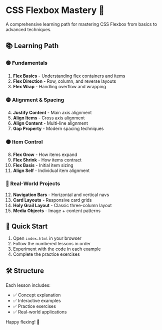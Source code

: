 # CSS Flexbox Mastery 🚀

A comprehensive learning path for mastering CSS Flexbox from basics to advanced techniques.

## 📚 Learning Path

### 🟢 Fundamentals
1. **Flex Basics** - Understanding flex containers and items
2. **Flex Direction** - Row, column, and reverse layouts
3. **Flex Wrap** - Handling overflow and wrapping

### 🟡 Alignment & Spacing
4. **Justify Content** - Main axis alignment
5. **Align Items** - Cross axis alignment
6. **Align Content** - Multi-line alignment
7. **Gap Property** - Modern spacing techniques

### 🟠 Item Control
8. **Flex Grow** - How items expand
9. **Flex Shrink** - How items contract
10. **Flex Basis** - Initial item sizing
11. **Align Self** - Individual item alignment

### 🔴 Real-World Projects
12. **Navigation Bars** - Horizontal and vertical navs
13. **Card Layouts** - Responsive card grids
14. **Holy Grail Layout** - Classic three-column layout
15. **Media Objects** - Image + content patterns

## 🎯 Quick Start

1. Open `index.html` in your browser
2. Follow the numbered lessons in order
3. Experiment with the code in each example
4. Complete the practice exercises

## 🛠️ Structure

Each lesson includes:
- ✅ Concept explanation
- ✅ Interactive examples
- ✅ Practice exercises
- ✅ Real-world applications

Happy flexing! 💪